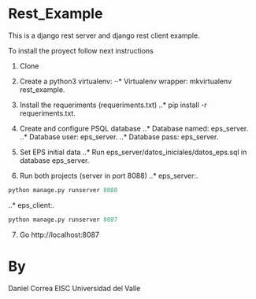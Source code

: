 # Rest_Example
This is a django rest server and django rest client example. 

To install the proyect follow next instructions 

1. Clone 

2. Create a python3 virtualenv:
⋅⋅* Virtualenv wrapper: mkvirtualenv rest_example.

3. Install the requeriments (requeriments.txt)
..* pip install -r requeriments.txt.

4. Create and configure PSQL database
..* Database named: eps_server.
..* Database user: eps_server.
..* Database pass: eps_server.

5. Set EPS initial data
..* Run eps_server/datos_iniciales/datos_eps.sql in database eps_server.

6. Run both projects (server in port 8088)
..* eps_server:. 
```python
python manage.py runserver 8088
```
..* eps_client:.
```python
python manage.py runserver 8087
```

7. Go http://localhost:8087

# By
Daniel Correa 
EISC
Universidad del Valle
